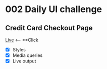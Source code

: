 # 002 Daily UI challenge
## Credit Card Checkout Page
[Live](https://output.jsbin.com/tuyohog) <-- **Click
- [x] Styles
- [x] Media queries
- [x] Live output
